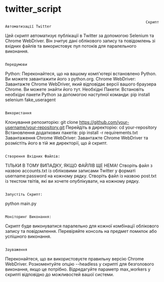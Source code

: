 # twitter_script
                                                                    Скрипт Автоматизації Twitter
Цей скрипт автоматизує публікації в Twitter за допомогою Selenium та Chrome WebDriver. Він зчитує дані облікового запису та повідомлень зі вхідних файлів та використовує пул потоків для паралельного виконання.

                                                                    Передумови
Python: Переконайтеся, що на вашому комп'ютері встановлено Python. Ви можете завантажити його з python.org.
Chrome WebDriver: Завантажте Chrome WebDriver, який відповідає версії вашого браузера Chrome. Ви можете знайти його тут.
Необхідні Пакети: Встановіть необхідні пакети Python за допомогою наступної команди:
pip install selenium fake_useragent

                                                                    Використання
Клонування репозиторію:
git clone https://github.com/your-username/your-repository.git
Перейдіть в директорію:
cd your-repository
Встановлення додаткових пакетів:
pip install -r requirements.txt
Завантаження Chrome WebDriver:
Завантажте Chrome WebDriver та розмістіть його в тій же директорії, що й скрипт.

                                                                   Створення Вхідних Файлів:

ТІЛЬКИ В ТОМУ ВИПАДКУ, ЯКЩО ФАЙЛІВ ЩЕ НЕМА!
Створіть файл з назвою accounts.txt із обліковими записами Twitter у форматі username:password на кожному рядку.
Створіть файл із назвою post.txt із текстом твітів, які ви хочете опублікувати, на кожному рядку.


                                                                  Запустіть Скрипт:

python main.py

                                                                  Моніторинг Виконання:

Скрипт буде виконуватися паралельно для кожної комбінації облікового запису та повідомлення. Перевіряйте консоль на предмет помилок або успішного виконання.

                                                                  Зауваження
Переконайтеся, що ви використовуєте правильну версію Chrome WebDriver.
Розкоментуйте опцію --headless у скрипті для безголового виконання, якщо це потрібно.
Відредагуйте параметр max_workers у скрипті відповідно до можливостей вашої системи.

